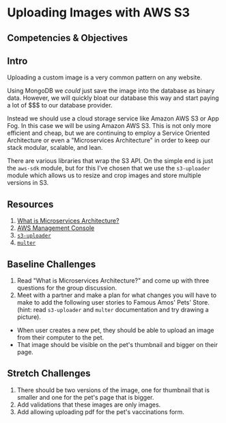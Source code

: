 # Uploading Images with AWS S3

## Competencies & Objectives

## Intro

Uploading a custom image is a very common pattern on any website.

Using MongoDB we *could* just save the image into the database as binary data. However, we will quickly bloat our database this way and start paying a lot of $$$ to our database provider.

Instead we should use a cloud storage service like Amazon AWS S3 or App Fog. In this case we will be using Amazon AWS S3. This is not only more efficient and cheap, but we are continuing to employ a Service Oriented Architecture or even a "Microservices Architecture" in order to keep our stack modular, scalable, and lean.

There are various libraries that wrap the S3 API. On the simple end is just the `aws-sdk` module, but for this I've chosen that we use the `s3-uploader` module which allows us to resize and crop images and store multiple versions in S3.

## Resources

1. [What is Microservices Architecture?](https://smartbear.com/learn/api-design/what-are-microservices/)
1. [AWS Management Console](https://aws.amazon.com/console/)
1. [`s3-uploader`](https://www.npmjs.com/package/s3-uploader)
1. [`multer`](https://www.npmjs.com/package/multer)

## Baseline Challenges

1. Read "What is Microservices Architecture?" and come up with three questions for the group discussion.
1. Meet with a partner and make a plan for what changes you will have to make to add the following user stories to Famous Amos' Pets' Store. (hint: read `s3-uploader` and `multer` documentation and try drawing a picture).
  * When user creates a new pet, they should be able to upload an image from their computer to the pet.
  * That image should be visible on the pet's thumbnail and bigger on their page.

## Stretch Challenges

1. There should be two versions of the image, one for thumbnail that is smaller and one for the pet's page that is bigger.
1. Add validations that these images are only images.
1. Add allowing uploading pdf for the pet's vaccinations form.

